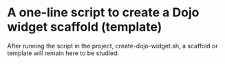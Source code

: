 # A one-line script to create a Dojo widget scaffold (template)

After running the script in the project, create-dojo-widget.sh, a scaffold
or template will remain here to be studied.
